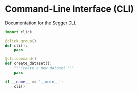 # Command-Line Interface (CLI)

Documentation for the Segger CLI.

```python
import click

@click.group()
def cli():
    pass

@cli.command()
def create_dataset():
    """Create a new dataset."""
    pass

if __name__ == '__main__':
    cli()
